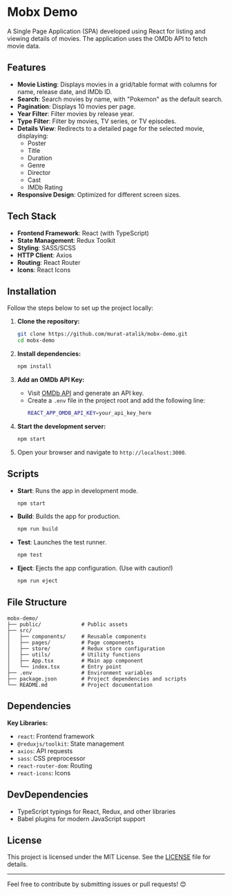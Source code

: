 # Mobx Demo

A Single Page Application (SPA) developed using React for listing and viewing details of movies. The application uses the OMDb API to fetch movie data.

## Features

- **Movie Listing**: Displays movies in a grid/table format with columns for name, release date, and IMDb ID.
- **Search**: Search movies by name, with "Pokemon" as the default search.
- **Pagination**: Displays 10 movies per page.
- **Year Filter**: Filter movies by release year.
- **Type Filter**: Filter by movies, TV series, or TV episodes.
- **Details View**: Redirects to a detailed page for the selected movie, displaying:
  - Poster
  - Title
  - Duration
  - Genre
  - Director
  - Cast
  - IMDb Rating
- **Responsive Design**: Optimized for different screen sizes.

## Tech Stack

- **Frontend Framework**: React (with TypeScript)
- **State Management**: Redux Toolkit
- **Styling**: SASS/SCSS
- **HTTP Client**: Axios
- **Routing**: React Router
- **Icons**: React Icons

## Installation

Follow the steps below to set up the project locally:

1. **Clone the repository:**

   ```bash
   git clone https://github.com/murat-atalik/mobx-demo.git
   cd mobx-demo
   ```

2. **Install dependencies:**

   ```bash
   npm install
   ```

3. **Add an OMDb API Key:**

   - Visit [OMDb API](https://www.omdbapi.com/apikey.aspx) and generate an API key.
   - Create a `.env` file in the project root and add the following line:
     ```bash
     REACT_APP_OMDB_API_KEY=your_api_key_here
     ```

4. **Start the development server:**

   ```bash
   npm start
   ```

5. Open your browser and navigate to `http://localhost:3000`.

## Scripts

- **Start**: Runs the app in development mode.
  ```bash
  npm start
  ```
- **Build**: Builds the app for production.
  ```bash
  npm run build
  ```
- **Test**: Launches the test runner.
  ```bash
  npm test
  ```
- **Eject**: Ejects the app configuration. (Use with caution!)
  ```bash
  npm run eject
  ```

## File Structure

```
mobx-demo/
├── public/             # Public assets
├── src/
│   ├── components/     # Reusable components
│   ├── pages/          # Page components
│   ├── store/          # Redux store configuration
│   ├── utils/          # Utility functions
│   ├── App.tsx         # Main app component
│   └── index.tsx       # Entry point
├── .env                # Environment variables
├── package.json        # Project dependencies and scripts
└── README.md           # Project documentation
```

## Dependencies

**Key Libraries:**

- `react`: Frontend framework
- `@reduxjs/toolkit`: State management
- `axios`: API requests
- `sass`: CSS preprocessor
- `react-router-dom`: Routing
- `react-icons`: Icons

## DevDependencies

- TypeScript typings for React, Redux, and other libraries
- Babel plugins for modern JavaScript support

## License

This project is licensed under the MIT License. See the [LICENSE](LICENSE) file for details.

---

Feel free to contribute by submitting issues or pull requests! 😊
